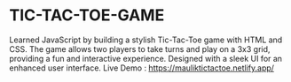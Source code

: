 # TIC-TAC-TOE-GAME
Learned JavaScript by building a stylish Tic-Tac-Toe game with HTML and CSS. The game allows two players to take turns and play on a 3x3 grid, providing a fun and interactive experience. Designed with a sleek UI for an enhanced user interface. Live Demo : https://mauliktictactoe.netlify.app/
